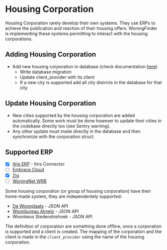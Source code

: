 # Housing Corporation

Housing Corporation rarely develop their own systems. They use ERPs to achieve the publication and reaction of their housing offers.
WoningFinder is implementing these systems permitting to interact with the housing corporations.

## Adding Housing Corporation

- Add new housing corporation in database (check documentation [here](https://github.com/WoningFinder/woningfinder/blob/main/docs/architecture.md))
  - Write database migration
  - Update client_provider with its client
  - If a new city is supported add all city districts in the database for that city

## Update Housing Corporation

- New cities supported by the housing corporation are added automatically. Some work must be done however to update their cities in the codebase directly too (see Sentry warning).
- Any other update must made directly in the database and then synchronize with the corporation struct.

## Supported ERP

- [x] [Itris ERP](https://www.itris.nl/#itris) - Itris Connector
- [ ] [Embrace Cloud](https://www.embracecloud.nl/woningcorporaties/wat-kan-het-allemaal/)
- [x] [Zig](https://zig.nl)
- [ ] [WoningNet WRB](https://www.woningnet.nl)

Some housing corporation (or group of housing corporation) have their home-made system, they are independentely supported:

- [De Woonplaats](http://www.dewoonplaats.nl) - JSON API
- [Woonbureau Almelo](http://www.woonburoalmelo.nl) - JSON API
- Woonkeus Stedendriehoek - JSON API

The definition of corporation are something done offline, once a corporation is supported and a client is created.
The mapping of the corporation and the client is made in the `client_provider` using the name of the housing corporation.
